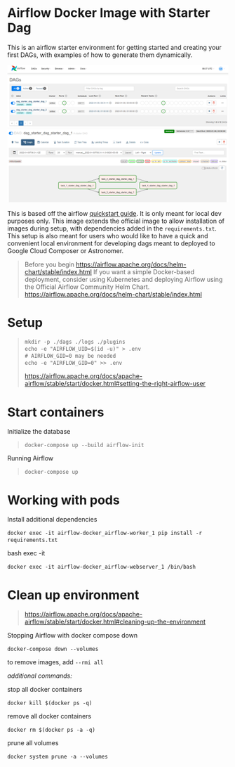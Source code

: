 # Airflow Docker Image with Starter Dag
This is an airflow starter environment for getting started and creating your first DAGs, with examples of how to generate them dynamically.

![img.png)](README/img.png)
![img2.png](README/img2.png)

This is based off the airflow [quickstart guide](https://airflow.apache.org/docs/apache-airflow/2.0.1/start/docker.html). It is only meant for local dev purposes only. This image extends the official image to allow installation of images during setup, with dependencies added in the `requirements.txt`. This setup is also meant for users who would like to have a quick and convenient local environment for developing dags meant to deployed to Google Cloud Composer or Astronomer. 

> Before you begin
> https://airflow.apache.org/docs/helm-chart/stable/index.html
> If you want a simple Docker-based deployment, consider using Kubernetes and deploying Airflow using the Official Airflow Community Helm Chart.
> https://airflow.apache.org/docs/helm-chart/stable/index.html

# Setup
> ```
> mkdir -p ./dags ./logs ./plugins
> echo -e "AIRFLOW_UID=$(id -u)" > .env
> # AIRFLOW_GID=0 may be needed
> echo -e "AIRFLOW_GID=0" >> .env
> ```
> https://airflow.apache.org/docs/apache-airflow/stable/start/docker.html#setting-the-right-airflow-user


# Start containers
Initialize the database
> ```
> docker-compose up --build airflow-init
> ```

Running Airflow
> ```
> docker-compose up
> ```

# Working with pods
Install additional dependencies
```
docker exec -it airflow-docker_airflow-worker_1 pip install -r requirements.txt
```
bash exec -it
```
docker exec -it airflow-docker_airflow-webserver_1 /bin/bash
```


# Clean up environment
> https://airflow.apache.org/docs/apache-airflow/stable/start/docker.html#cleaning-up-the-environment

Stopping Airflow with docker compose down
```
docker-compose down --volumes
```
to remove images, add `--rmi all` 

_additional commands:_

stop all docker containers
```
docker kill $(docker ps -q)
```
remove all docker containers
```
docker rm $(docker ps -a -q) 
```
prune all volumes
```
docker system prune -a --volumes
```
